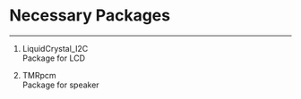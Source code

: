 # Necessary Packages

---

1. LiquidCrystal_I2C<br>
Package for LCD

2. TMRpcm<br>
Package for speaker